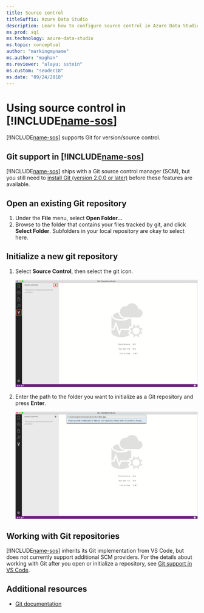 ```yaml
---
title: Source control
titleSuffix: Azure Data Studio
description: Learn how to configure source control in Azure Data Studio
ms.prod: sql
ms.technology: azure-data-studio
ms.topic: conceptual
author: "markingmyname"
ms.author: "maghan"
ms.reviewer: "alayu; sstein"
ms.custom: "seodec18"
ms.date: "09/24/2018"
---
```


#  Using source control in [!INCLUDE[name-sos](../includes/name-sos-short.md)]

[!INCLUDE[name-sos](../includes/name-sos-short.md)] supports Git for version/source control.


## Git support in [!INCLUDE[name-sos](../includes/name-sos-short.md)]

[!INCLUDE[name-sos](../includes/name-sos-short.md)] ships with a Git source control manager (SCM), but you still need to [install Git (version 2.0.0 or later)](https://git-scm.com/download) before these features are available. 



## Open an existing Git repository

1. Under the **File** menu, select **Open Folder...**
2. Browse to the folder that contains your files tracked by git, and click **Select Folder**. Subfolders in your local repository are okay to select here.


## Initialize a new git repository

1. Select **Source Control**, then select the git icon.

   ![Source control git icon](media/source-control/source-control.png)

1. Enter the path to the folder you want to initialize as a Git repository and press **Enter**.

   ![initialize Git repository](media/source-control/initialize-git-repository.png)

## Working with Git repositories

[!INCLUDE[name-sos](../includes/name-sos-short.md)] inherits its Git implementation from VS Code, but does not currently support additional SCM providers. For the details about working with Git after you open or initialize a repository, see [Git support in VS Code](https://code.visualstudio.com/docs/editor/versioncontrol#_git-support).


## Additional resources
- [Git documentation](https://git-scm.com/documentation)
